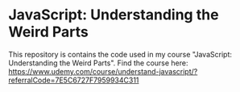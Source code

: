 # JavaScript: Understanding the Weird Parts

This repository is contains the code used in my course "JavaScript: Understanding the Weird Parts". Find the course here: https://www.udemy.com/course/understand-javascript/?referralCode=7E5C6727F7959934C311
